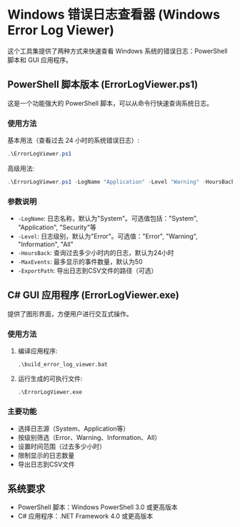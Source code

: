 # Windows 错误日志查看器 (Windows Error Log Viewer)

这个工具集提供了两种方式来快速查看 Windows 系统的错误日志：PowerShell 脚本和 GUI 应用程序。

## PowerShell 脚本版本 (ErrorLogViewer.ps1)

这是一个功能强大的 PowerShell 脚本，可以从命令行快速查询系统日志。

### 使用方法

基本用法（查看过去 24 小时的系统错误日志）:
```powershell
.\ErrorLogViewer.ps1
```

高级用法:
```powershell
.\ErrorLogViewer.ps1 -LogName "Application" -Level "Warning" -HoursBack 48 -MaxEvents 100
```

### 参数说明

- `-LogName`: 日志名称，默认为"System"。可选值包括："System", "Application", "Security"等
- `-Level`: 日志级别，默认为"Error"。可选值："Error", "Warning", "Information", "All"
- `-HoursBack`: 查询过去多少小时内的日志，默认为24小时
- `-MaxEvents`: 最多显示的事件数量，默认为50
- `-ExportPath`: 导出日志到CSV文件的路径（可选）

## C# GUI 应用程序 (ErrorLogViewer.exe)

提供了图形界面，方便用户进行交互式操作。

### 使用方法

1. 编译应用程序:
   ```
   .\build_error_log_viewer.bat
   ```

2. 运行生成的可执行文件:
   ```
   .\ErrorLogViewer.exe
   ```

### 主要功能

- 选择日志源（System、Application等）
- 按级别筛选（Error、Warning、Information、All）
- 设置时间范围（过去多少小时）
- 限制显示的日志数量
- 导出日志到CSV文件

## 系统要求

- PowerShell 脚本：Windows PowerShell 3.0 或更高版本
- C# 应用程序：.NET Framework 4.0 或更高版本
